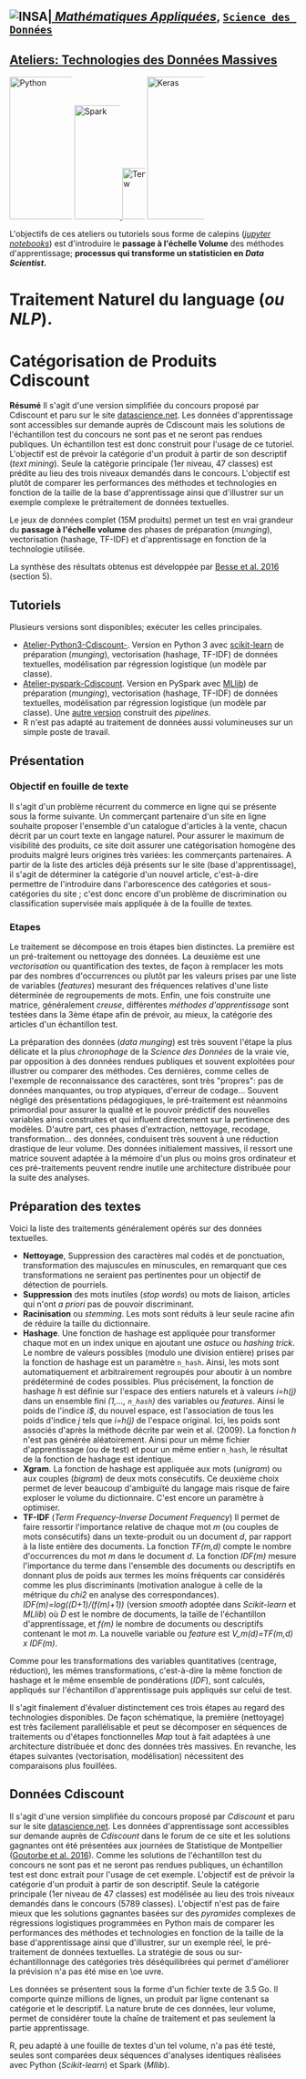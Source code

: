 ## <a href="http://www.insa-toulouse.fr/" ><img src="http://www.math.univ-toulouse.fr/~besse/Wikistat/Images/Logo_INSAvilletoulouse-RVB.png" style="float:left; max-width: 80px; display: inline" alt="INSA"/> |  [*Mathématiques Appliquées*](http://www.math.insa-toulouse.fr/fr/index.html), [`Science des Données`](http://www.math.insa-toulouse.fr/fr/enseignement.html) 

## [Ateliers: Technologies des Données Massives](https://github.com/wikistat/Ateliers-Big-Data) 


<a href="https://www.python.org/"><img src="https://upload.wikimedia.org/wikipedia/commons/thumb/f/f8/Python_logo_and_wordmark.svg/390px-Python_logo_and_wordmark.svg.png" width=250, style="max-width: 110px; display: inline" alt="Python"/></a> <a href="http://spark.apache.org/"> <img src="http://spark.apache.org/images/spark-logo-trademark.png" width=200, style="max-width: 80px; display: inline" alt="Spark"/> </a> <a href="https://www.tensorflow.org/"><img src="https://avatars0.githubusercontent.com/u/15658638?s=200&v=4" width=90 style="max-width: 40px; display: inline" alt="TensorFlow"/></a>  <a href="https://keras.io/"><img src="https://s3.amazonaws.com/keras.io/img/keras-logo-2018-large-1200.png" width=250, style="max-width: 100px; display: inline" alt="Keras"/></a>

L'objectifs de ces ateliers ou tutoriels sous forme de calepins ([*jupyter notebooks*](http://jupyter.org/)) est d'introduire le **passage à l'échelle Volume** des méthodes d'apprentissage; **processus qui transforme un statisticien en *Data Scientist*.** 

# Traitement Naturel du language (*ou NLP*).

# Catégorisation de Produits Cdiscount

**Résumé** Il s'agit d'une version simplifiée du concours proposé par Cdiscount et paru sur le site [datascience.net](https://www.datascience.net/fr/challenge). Les données d'apprentissage sont accessibles sur demande auprès de Cdiscount mais les solutions de l'échantillon test du concours ne sont pas et ne seront pas rendues publiques. Un échantillon test est donc construit pour l'usage de ce tutoriel.  L'objectif est de prévoir la catégorie d'un produit à partir de son descriptif (*text mining*). Seule la catégorie principale (1er niveau, 47 classes) est prédite au lieu des trois niveaux demandés dans le concours. L'objectif est plutôt de comparer les performances des méthodes et technologies en fonction de la taille de la base d'apprentissage ainsi que d'illustrer sur un exemple complexe le prétraitement de données textuelles. 

Le jeux de données complet (15M produits) permet un test en vrai grandeur du **passage à l'échelle volume** des phases de préparation (*munging*), vectorisation (hashage, TF-IDF) et d'apprentissage en fonction de la technologie utilisée.

La synthèse des résultats obtenus est développée par [Besse et al. 2016](https://hal.archives-ouvertes.fr/hal-01350099) (section 5).

## Tutoriels
Plusieurs versions sont disponibles; exécuter les celles principales.

- [Atelier-Python3-Cdiscount-](https://github.com/wikistat/Ateliers-Big-Data/blob/master/Cdiscount/Atelier-Python-3-Cdiscount.ipynb). Version en Python 3 avec [scikit-learn](http://scikit-learn.org/stable/) de préparation (*munging*), vectorisation (hashage, TF-IDF) de données textuelles, modélisation par régression logistique (un modèle par classe).
- [Atelier-pyspark-Cdiscount](https://github.com/wikistat/Ateliers-Big-Data/blob/master/Cdiscount/Atelier-pyspark-Cdiscount.ipynb). Version en PySpark avec [MLlib](http://spark.apache.org/mllib/)) de préparation (*munging*), vectorisation (hashage, TF-IDF) de données textuelles, modélisation par régression logistique (un modèle par classe). Une [autre version](https://github.com/wikistat/Ateliers-Big-Data/blob/master/Cdiscount/Atelier-pyspark_pipeline-Cdiscount.ipynb) construit des *pipelines*.
- R n'est pas adapté au traitement de données aussi volumineuses sur un simple poste de travail. 

## Présentation
### Objectif en fouille de texte
Il s'agit d'un  problème récurrent du commerce en ligne qui se présente sous la forme suivante. Un commerçant partenaire d'un site en ligne souhaite proposer l'ensemble d'un catalogue d'articles à la vente, chacun décrit par un court texte en langage naturel. Pour assurer le maximum de visibilité des produits, ce site doit assurer une catégorisation homogène des produits malgré leurs origines très variées: les commerçants partenaires. A partir de la liste des articles déjà présents sur le site (base d'apprentissage), il s'agit de déterminer la catégorie d'un nouvel article, c'est-à-dire permettre de l'introduire dans l'arborescence des catégories et sous-catégories du site ; c'est donc encore d'un problème de discrimination  ou classification supervisée mais appliquée à de la fouille de textes.

### Etapes
Le traitement se décompose en trois étapes bien distinctes. La première est un pré-traitement ou nettoyage des données. La deuxième est une  *vectorisation* ou quantification des textes, de façon à remplacer les mots par des nombres d'occurrences ou plutôt par les valeurs prises par une liste de variables (*features*) mesurant des fréquences relatives d'une liste déterminée de regroupements de mots. Enfin, une fois construite une matrice, généralement  *creuse*, différentes *méthodes d'apprentissage* sont testées dans la 3ème étape afin de prévoir, au mieux, la catégorie des articles d'un échantillon test.

La préparation des données (*data munging*) est très souvent l'étape la plus délicate et la plus *chronophage* de la *Science des Données* de la vraie vie, par opposition à des données rendues publiques et souvent exploitées pour illustrer ou comparer des méthodes. Ces dernières, comme celles de l'exemple de reconnaissance des caractères, sont très "propres": pas de données manquantes, ou trop atypiques, d'erreur de codage...  Souvent négligé des présentations pédagogiques, le pré-traitement est néanmoins primordial pour assurer la qualité et le pouvoir prédictif des nouvelles variables ainsi construites et qui influent directement sur la pertinence des modèles. D'autre part, ces phases d'extraction, nettoyage, recodage, transformation... des données, conduisent très souvent à une réduction drastique de leur volume. Des données initialement massives, il ressort une matrice souvent adaptée à la mémoire d'un plus ou moins gros ordinateur et ces pré-traitements peuvent rendre inutile une architecture distribuée pour la suite des analyses.

## Préparation des textes
Voici la liste des traitements généralement opérés sur des données textuelles.

- **Nettoyage**, Suppression des caractères mal codés et de ponctuation, transformation des majuscules en minuscules, en remarquant que ces transformations ne seraient pas pertinentes pour un objectif de détection de pourriels.
- **Suppression** des mots inutiles (*stop words*) ou mots de liaison, articles qui n'ont *a priori* pas de pouvoir discriminant.
- **Racinisation** ou *stemming*. Les mots sont réduits à leur seule racine afin de réduire la taille du dictionnaire. 
- **Hashage**. Une fonction de hashage est appliquée pour transformer chaque mot en un index unique en ajoutant une *astuce* ou *hashing trick*. Le nombre de valeurs possibles (modulo une division entière) prises par la fonction de hashage  est un paramètre `n_hash`. Ainsi, les mots sont automatiquement et arbitrairement regroupés pour aboutir à un nombre prédéterminé de codes possibles. Plus précisément, la fonction de hashage *h* est définie sur l'espace des entiers naturels et à valeurs *i=h(j)* dans un ensemble fini *(1,..., `n_hash`)* des variables ou *features*. Ainsi le poids de l'indice *i$*, du nouvel espace, est l'association de tous les poids d'indice *j* tels que *i=h(j)* de l'espace original. Ici, les poids sont associés d'après la méthode décrite par wein et al. (2009}. La fonction *h* n'est pas générée aléatoirement. Ainsi pour un même fichier d'apprentissage (ou de test) et pour un même entier `n_hash`, le résultat de la fonction de hashage est identique. 
- **Xgram**. La fonction de hashage est appliquée aux mots (*unigram*) ou aux couples (*bigram*) de deux mots consécutifs. Ce deuxième choix permet de lever beaucoup d'ambiguïté du langage mais risque de faire exploser le volume du dictionnaire. C'est encore un paramètre à optimiser.
- **TF-IDF** (*Term Frequency-Inverse Document Frequency*) Il  permet de faire ressortir l'importance relative de chaque mot *m* (ou couples de mots consécutifs) dans un texte-produit ou un document *d*, par rapport à la liste entière des documents. La fonction *TF(m,d)* compte le nombre d'occurrences du mot *m* dans le document *d*. La fonction *IDF(m)*  mesure l'importance du terme dans l'ensemble des documents ou descriptifs en donnant plus de poids aux termes les moins fréquents car considérés comme les plus discriminants (motivation analogue à celle de la métrique du *chi2* en analyse des correspondances). *IDF(m)=log((D+1)/(f(m)+1))* (version *smooth* adoptée dans *Scikit-learn* et *MLlib*) où *D* est le nombre de documents, la taille de l'échantillon d'apprentissage, et *f(m)* le nombre de documents ou descriptifs contenant le mot *m*. La nouvelle variable ou *feature* est *V_m(d)=TF(m,d) x IDF(m)*. 

Comme pour les transformations des variables quantitatives (centrage, réduction), les mêmes transformations, c'est-à-dire la même fonction de hashage et le même ensemble de pondérations (*IDF*), sont calculés, appliqués sur l'échantillon d'apprentissage puis appliqués sur celui de test. 

Il s'agit finalement d'évaluer distinctement ces trois étapes au regard des technologies disponibles. De façon schématique, la première (nettoyage) est très facilement parallélisable et peut se décomposer en séquences de traitements ou d'étapes fonctionnelles *Map* tout à fait adaptées à une architecture distribuée et donc des données très massives. En revanche, les étapes suivantes (vectorisation, modélisation) nécessitent des comparaisons plus fouillées.


## Données Cdiscount
Il s'agit d'une version simplifiée du concours proposé par *Cdiscount* et paru sur le site [datascience.net](http://datascience.net). Les données d'apprentissage sont accessibles sur demande auprès de *Cdiscount* dans le forum de ce site et les solutions gagnantes ont été présentées aux journées de Statistique de Montpellier ([Goutorbe et al. 2016](http://papersjds16.sfds.asso.fr/submission_114.pdf)). Comme les solutions de l'échantillon test du concours ne sont pas et ne seront pas rendues publiques, un échantillon test est donc extrait pour l'usage de cet exemple. L'objectif est de prévoir la catégorie d'un produit à partir de son descriptif. Seule la catégorie principale (1er niveau de 47 classes) est modélisée au lieu des trois niveaux demandés dans le concours (5789 classes). L'objectif n'est pas de faire mieux que les solutions gagnantes basées sur des *pyramides* complexes de régressions logistiques programmées en Python mais de comparer les performances des méthodes et technologies en fonction de la taille de la base d'apprentissage ainsi que d'illustrer, sur un exemple réel, le pré-traitement de données textuelles. La stratégie de sous ou sur-échantillonnage des catégories très déséquilibrées qui permet d'améliorer la prévision n'a pas été mise en \oe uvre.

Les données se présentent sous la forme d'un fichier texte de 3.5 Go. Il comporte quinze millions de lignes, un produit par ligne contenant sa catégorie et le descriptif. La nature brute de ces données, leur volume, permet de considérer toute la chaîne de traitement et pas seulement la partie apprentissage.

R, peu adapté à une fouille de textes d'un tel volume, n'a pas été testé, seules sont comparées deux séquences d'analyses identiques réalisées avec Python   (*Scikit-learn*) et Spark (*Mllib*).



